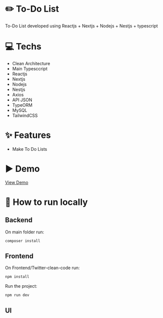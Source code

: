 # ✏️ To-Do List

To-Do List developed using Reactjs + Nextjs + Nodejs + Nestjs + typescript

# 💻 Techs

- Clean Architecture
- Main Typesccript 
- Reactjs
- Nextjs
- Nodejs
- Nestjs
- Axios
- API JSON
- TypeORM
- MySQL
- TailwindCSS

# ✨ Features

- Make To Do Lists

# ▶️ Demo

[View Demo]()

# 💾 How to run locally

## Backend

 On main folder run:

```bash
composer install
```

## Frontend

On Frontend/Twitter-clean-code run:

```bash
npm install
```

Run the project:
```bash
npm run dev
```

## UI

